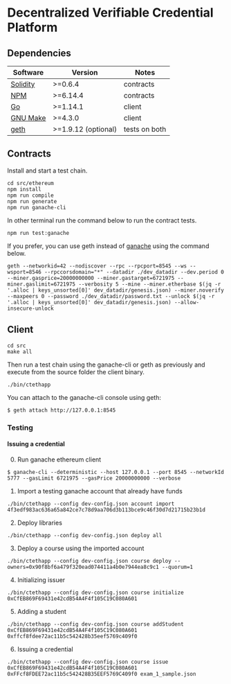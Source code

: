 # Decentralized Verifiable Credential Platform

## Dependencies

| Software                                         | Version             | Notes         |
| ------------------------------------------------ | ------------------- | ------------- |
| [Solidity](https://github.com/ethereum/solidity) | >=0.6.4             | contracts     |
| [NPM](https://github.com/npm/cli)                | >=6.14.4            | contracts     |
| [Go](https://golang.org/doc/go1.12)              | >=1.14.1            | client        |
| [GNU Make](http://ftp.gnu.org/gnu/make/)         | >=4.3.0             | client        |
| [geth](https://github.com/ethereum/go-ethereum)  | >=1.9.12 (optional) | tests on both |


## Contracts

Install and start a test chain.
```
cd src/ethereum
npm install
npm run compile
npm run generate
npm run ganache-cli
```

In other terminal run the command below to run the contract tests.
```
npm run test:ganache
```

If you prefer, you can use geth instead of [ganache](https://truffleframework.com/ganache) using the command below.
```
geth --networkid=42 --nodiscover --rpc --rpcport=8545 --ws --wsport=8546 --rpccorsdomain="*" --datadir ./dev_datadir --dev.period 0 --miner.gasprice=20000000000 --miner.gastarget=6721975 --miner.gaslimit=6721975 --verbosity 5 --mine --miner.etherbase $(jq -r '.alloc | keys_unsorted[0]' dev_datadir/genesis.json) --miner.noverify --maxpeers 0 --password ./dev_datadir/password.txt --unlock $(jq -r '.alloc | keys_unsorted[0]' dev_datadir/genesis.json) --allow-insecure-unlock
```


## Client

```
cd src
make all
```

Then run a test chain using the ganache-cli or geth as previously and execute from the source folder the client binary.

```
./bin/ctethapp
```

You can attach to the ganache-cli console using geth:
```
$ geth attach http://127.0.0.1:8545
```

### Testing

#### Issuing a credential

0. Run ganache ethereum client
```
$ ganache-cli --deterministic --host 127.0.0.1 --port 8545 --networkId 5777 --gasLimit 6721975 --gasPrice 20000000000 --verbose
```

1. Import a testing ganache account that already have funds
```
./bin/ctethapp --config dev-config.json account import 4f3edf983ac636a65a842ce7c78d9aa706d3b113bce9c46f30d7d21715b23b1d
```

2. Deploy libraries
```
./bin/ctethapp --config dev-config.json deploy all
```

3. Deploy a course using the imported account
```
./bin/ctethapp --config dev-config.json course deploy --owners=0x90f8bf6a479f320ead074411a4b0e7944ea8c9c1 --quorum=1
```

4. Initializing issuer
```
./bin/ctethapp --config dev-config.json course initialize 0xCfEB869F69431e42cdB54A4F4f105C19C080A601
```

5. Adding a student
```
./bin/ctethapp --config dev-config.json course addStudent 0xCfEB869F69431e42cdB54A4F4f105C19C080A601 0xffcf8fdee72ac11b5c542428b35eef5769c409f0
```

6. Issuing a credential
```
./bin/ctethapp --config dev-config.json course issue 0xCfEB869F69431e42cdB54A4F4f105C19C080A601 0xFFcf8FDEE72ac11b5c542428B35EEF5769C409f0 exam_1_sample.json
```